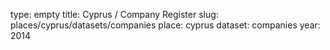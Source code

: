 type: empty
title: Cyprus / Company Register
slug: places/cyprus/datasets/companies
place: cyprus
dataset: companies
year: 2014
